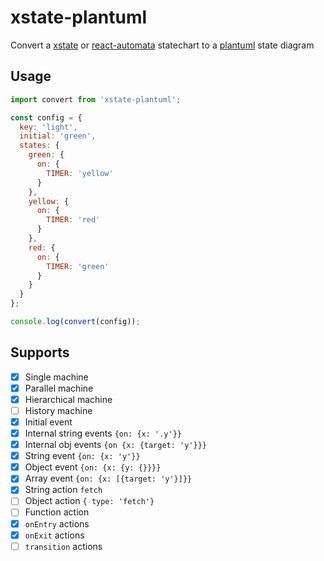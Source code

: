 # xstate-plantuml

Convert a [xstate](https://github.com/davidkpiano/xstate) or [react-automata](https://github.com/MicheleBertoli/react-automata) statechart to a [plantuml](http://plantuml.com/state-diagram) state diagram

## Usage

```js
import convert from 'xstate-plantuml';

const config = {
  key: 'light',
  initial: 'green',
  states: {
    green: {
      on: {
        TIMER: 'yellow'
      }
    },
    yellow: {
      on: {
        TIMER: 'red'
      }
    },
    red: {
      on: {
        TIMER: 'green'
      }
    }
  }
};

console.log(convert(config));
```

## Supports

- [x] Single machine
- [x] Parallel machine
- [x] Hierarchical machine
- [ ] History machine
- [x] Initial event
- [x] Internal string events `{on: {x: '.y'}}`
- [x] Internal obj events `{on {x: {target: 'y'}}}`
- [x] String event `{on: {x: 'y'}}`
- [x] Object event `{on: {x: {y: {}}}}`
- [x] Array event `{on: {x: [{target: 'y'}]}}`
- [x] String action `fetch`
- [ ] Object action `{ type: 'fetch'}`
- [ ] Function action
- [x] `onEntry` actions
- [x] `onExit` actions
- [ ] `transition` actions
